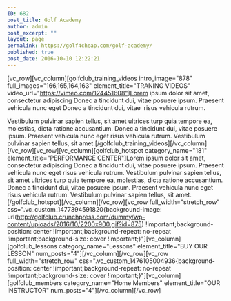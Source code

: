 ```yaml
---
ID: 682
post_title: Golf Academy
author: admin
post_excerpt: ""
layout: page
permalink: https://golf4cheap.com/golf-academy/
published: true
post_date: 2016-10-10 12:22:21
---
```

[vc_row][vc_column][golfclub_training_videos intro_image="878" full_images="166,165,164,163" element_title="TRANING VIDEOS" video_url="https://vimeo.com/124451608"]Lorem ipsum dolor sit amet, consectetur adipiscing Donec a tincidunt dui, vitae posuere ipsum. Praesent vehicula nunc eget Donec a tincidunt dui, vitae  risus vehicula rutrum.

Vestibulum pulvinar sapien tellus, sit amet ultrices turp quia tempore ea, molestias, dicta ratione accusantium. Donec a tincidunt dui, vitae posuere ipsum. Praesent vehicula nunc eget risus vehicula rutrum. Vestibulum pulvinar sapien tellus, sit amet.[/golfclub_training_videos][/vc_column][/vc_row][vc_row][vc_column][golfclub_hotspot category_name="181" element_title="PERFORMANCE CENTER"]Lorem ipsum dolor sit amet, consectetur adipiscing Donec a tincidunt dui, vitae posuere ipsum. Praesent vehicula nunc eget risus vehicula rutrum. Vestibulum pulvinar sapien tellus, sit amet ultrices turp quia tempore ea, molestias, dicta ratione accusantium. Donec a tincidunt dui, vitae posuere ipsum. Praesent vehicula nunc eget risus vehicula rutrum. Vestibulum pulvinar sapien tellus, sit amet.[/golfclub_hotspot][/vc_column][/vc_row][vc_row full_width="stretch_row" css=".vc_custom_1477394591820{background-image: url(http://golfclub.crunchpress.com/dummy/wp-content/uploads/2016/10/2200x900.gif?id=875) !important;background-position: center !important;background-repeat: no-repeat !important;background-size: cover !important;}"][vc_column][golfclub_lessons category_name="Lessons" element_title="BUY OUR LESSON" num_posts="4"][/vc_column][/vc_row][vc_row full_width="stretch_row" css=".vc_custom_1476105004936{background-position: center !important;background-repeat: no-repeat !important;background-size: cover !important;}"][vc_column][golfclub_members category_name="Home Members" element_title="OUR INSTRUCTOR" num_posts="4"][/vc_column][/vc_row]